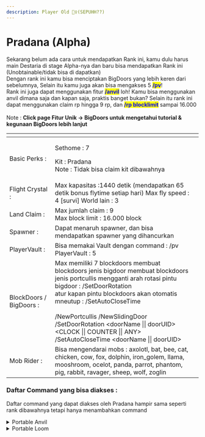 ```yaml
---
description: Player Old 🙇‍♀(SEPUHH??)
---
```


# Pradana (Alpha)

Sekarang belum ada cara untuk mendapatkan Rank ini, kamu dulu harus main Destaria di stage Alpha-nya dan baru bisa mendapatkan Rank ini (Unobtainable/tidak bisa di dapatkan)\
Dengan rank ini kamu bisa menciptakan BigDoors yang lebih keren dari sebelumnya, Selain itu kamu juga akan bisa mengakses 5 <mark style="color:blue;">**/pv**</mark>! \
Rank ini juga dapat menggunakan fitur <mark style="color:blue;">**/anvil**</mark> loh! Kamu bisa menggunakan anvil dimana saja dan kapan saja, praktis banget bukan? Selain itu rank ini dapat menggunakan claim rp hingga 9 rp, dan <mark style="color:blue;">**/rp blocklimit**</mark> sampai 16.000\
\
Note : **Click page Fitur Unik -> BigDoors untuk mengetahui tutorial & kegunaan BigDoors lebih lanjut**

<table data-view="cards"><thead><tr><th></th><th></th><th></th></tr></thead><tbody><tr><td>Basic Perks :</td><td><p>Sethome : 7 </p><p>Kit : Pradana<br>Note : Tidak bisa claim kit dibawahnya</p></td><td></td></tr><tr><td>Flight Crystal :</td><td>Max kapasitas :1440 detik (mendapatkan 65 detik bonus flytime setiap hari) Max fly speed : 4 [survi] World lain : 3</td><td></td></tr><tr><td>Land Claim :</td><td>Max jumlah claim : 9<br>Max block limit : 16.000 block</td><td></td></tr><tr><td>Spawner :</td><td>Dapat menaruh spawner, dan bisa mendapatkan spawner yang dihancurkan</td><td></td></tr><tr><td>PlayerVault :</td><td>Bisa memakai Vault dengan command : /pv<br>PlayerVault : 5</td><td></td></tr><tr><td>BlockDoors / BigDoors :</td><td>Max memiliki 7 blockdoors membuat blockdoors jenis bigdoor membuat blockdoors jenis portcullis mengganti arah rotasi pintu bigdoor : /SetDoorRotation <br>atur kapan pintu blockdoors akan otomatis mneutup : /SetAutoCloseTime<br><br>/NewPortcullis /NewSlidingDoor /SetDoorRotation &#x3C;doorName || doorUID> &#x3C;CLOCK || COUNTER || ANY> /SetAutoCloseTime &#x3C;doorName || doorUID> </td><td></td></tr><tr><td>Mob Rider : </td><td>Bisa mengendarai mobs : axolotl, bat, bee, cat, chicken, cow, fox, dolphin, iron_golem, llama, mooshroom, ocelot, panda, parrot, phantom, pig, rabbit, ravager, sheep, wolf, zoglin</td><td></td></tr></tbody></table>

### Daftar Command yang bisa diakses :&#x20;

Daftar command yang dapat diakses oleh Pradana hampir sama seperti rank dibawahnya tetapi hanya menambahkan command

<details>

<summary>Portable Anvil</summary>

Dapat mengakses Anvil dengan Command : <mark style="color:blue;">**/anvil**</mark>

</details>

<details>

<summary>Portable Loom</summary>

Dapat mengakses Loom dengan Command : <mark style="color:blue;">**/loom**</mark>

</details>
